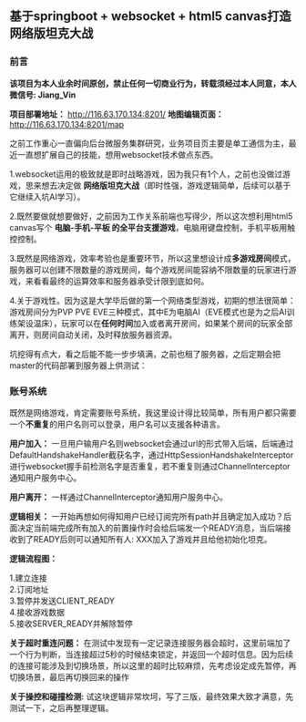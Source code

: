 ## 基于springboot + websocket + html5 canvas打造网络版坦克大战

### 前言 ###
**该项目为本人业余时间原创，禁止任何一切商业行为，转载须经过本人同意，本人微信号: Jiang_Vin**

**项目部署地址：** http://116.63.170.134:8201/
**地图编辑页面：** http://116.63.170.134:8201/map

之前工作重心一直偏向后台微服务集群研究，业务项目页主要是单工通信为主，最近一直想扩展自己的技能，想用websocket技术做点东西。

1.websocket运用的极致就是即时战略游戏，因为我只有1个人，之前也没做过游戏，思来想去决定做 **网络版坦克大战**（即时性强，游戏逻辑简单，后续可以基于它继续入坑AI学习）。


2.既然要做就想要做好，之前因为工作关系前端也写得少，所以这次想利用html5 canvas写个 **电脑-手机-平板 的全平台支援游戏**，电脑用键盘控制，手机平板用触控控制。

3.既然是网络游戏，效率考验也是重要环节，所以这里想设计成**多游戏房间**模式，服务器可以创建不限数量的游戏房间，每个游戏房间能容纳不限数量的玩家进行游戏，来看看最终的运算效率和服务器承受计限到底如何。

4.关于游戏性。因为这是大学毕后做的第一个网络类型游戏，初期的想法很简单：游戏房间分为PVP PVE EVE三种模式，其中E为电脑AI（EVE模式也是为之后AI训练架设温床），玩家可以在**任何时间**加入或者离开房间，如果某个房间的玩家全部离开，则房间自动关闭，及时释放服务器资源。

坑挖得有点大，看之后能不能一步步填满，之前也租了服务器，之后定期会把master的代码部署到服务器上供测试：

### 账号系统 ###
既然是网络游戏，肯定需要账号系统，我这里设计得比较简单，所有用户都只需要一个**不重复**的用户名则可以登录，用户名可以支援各种语言。

**用户加入：**
一旦用户输用户名则websocket会通过url的形式带入后端，后端通过DefaultHandshakeHandler截获名字，通过HttpSessionHandshakeInterceptor进行websocket握手前检测名字是否重复，若不重复则通过ChannelInterceptor通知用户服务中心。

**用户离开：**
一样通过ChannelInterceptor通知用户服务中心。

**逻辑相关：**
一开始再想如何得知用户已经订阅完所有path并且确定加入成功？后面决定当前端完成所有加入的前置操作时会给后端发一个READY消息，当后端接收到了READY后则可以通知所有人: XXX加入了游戏并且给他初始化坦克。

**逻辑流程图：**

1.建立连接<br>
2.订阅地址<br>
3.暂停并发送CLIENT_READY<br>
4.接收游戏数据<br>
5.接收SERVER_READY并解除暂停<br>

**关于超时重连问题：**
在测试中发现有一定记录连接服务器会超时，这里前端加了一个行为判断，当连接超过5秒的时候结束锁定，并返回一个超时信息。因为后续的连接可能涉及到切换场景，所以这里的超时比较麻烦，先考虑设定成先暂停，再切换场景，最后再切换回来的操作

**关于操控和碰撞检测:** 试这块逻辑非常坎坷，写了三版，最终效果大致才满意，先测试一下，之后再整理逻辑。
